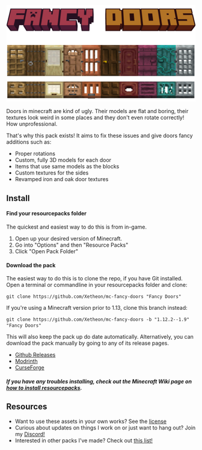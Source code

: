 ![Title](./title.png)

Doors in minecraft are kind of ugly. Their models are flat and boring, their textures look weird in some places and they don't even rotate correctly! How unprofessional.

That's why this pack exists! It aims to fix these issues and give doors fancy additions such as:

- Proper rotations
- Custom, fully 3D models for each door
- Items that use same models as the blocks
- Custom textures for the sides
- Revamped iron and oak door textures


## Install

#### Find your resourcepacks folder

The quickest and easiest way to do this is from in-game.

1. Open up your desired version of Minecraft.
2. Go into "Options" and then "Resource Packs"
3. Click "Open Pack Folder"

#### Download the pack

The easiest way to do this is to clone the repo, if you have Git installed. Open a terminal or commandline in your resourcepacks folder and clone:

    git clone https://github.com/Xetheon/mc-fancy-doors "Fancy Doors"
    
If you're using a Minecraft version prior to 1.13, clone this branch instead:

    git clone https://github.com/Xetheon/mc-fancy-doors -b "1.12.2--1.9" "Fancy Doors"

This will also keep the pack up do date automatically. Alternatively, you can download the pack manually by going to any of its release pages.

- [Github Releases](https://github.com/Xetheon/mc-fancy-doors/releases)
- [Modrinth](https://modrinth.com/resourcepack/fancy-doors)
- [CurseForge](https://www.curseforge.com/minecraft/texture-packs/fancy-doors)

##### If you have any troubles installing, check out the Minecraft Wiki page on [how to install resourcepacks](https://minecraft.fandom.com/wiki/Tutorials/Loading_a_resource_pack).

## Resources

- Want to use these assets in your own works? See the [license](https://github.com/Xetheon/mc-fancy-doors/blob/main/LICENSE.md)
- Curious about updates on things I work on or just want to hang out? Join my [Discord!](https://discord.gg/3gtNAQgv2G)
- Interested in other packs I've made? Check out [this list!](https://gist.github.com/Xetheon/c3d677e0762658f8d79cf05e2c6e65ff)
